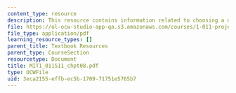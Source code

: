 ```yaml
---
content_type: resource
description: This resource contains information related to choosing a discount rate.
file: https://ol-ocw-studio-app-qa.s3.amazonaws.com/courses/1-011-project-evaluation-spring-2011/3eca2155effbec5b170971751e5765b7_MIT1_011S11_chpt08.pdf
file_type: application/pdf
learning_resource_types: []
parent_title: Textbook Resources
parent_type: CourseSection
resourcetype: Document
title: MIT1_011S11_chpt08.pdf
type: OCWFile
uid: 3eca2155-effb-ec5b-1709-71751e5765b7
---
```

